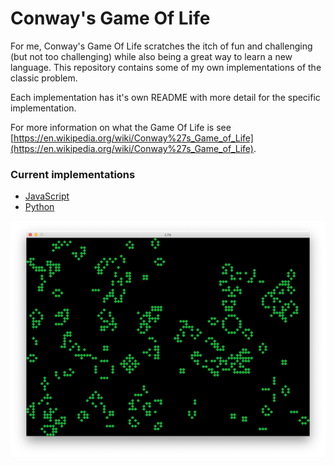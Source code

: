 # Conway's Game Of Life
For me, Conway's Game Of Life scratches the itch of fun and challenging (but not too challenging) while also being a great way to learn a new language. This repository contains some of my own implementations of the classic problem.

Each implementation has it's own README with more detail for the specific implementation.

For more information on what the Game Of Life is see [https://en.wikipedia.org/wiki/Conway%27s_Game_of_Life](https://en.wikipedia.org/wiki/Conway%27s_Game_of_Life).

### Current implementations
- [JavaScript](https://github.com/carterbancroft/game-of-life/tree/master/js)
- [Python](https://github.com/carterbancroft/game-of-life/tree/master/python)

![](screenshots/python_screenshot.png)

